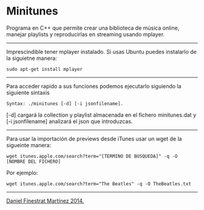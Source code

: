 ﻿# Minitunes

Programa en C++ que permite crear una biblioteca de música online, manejar playlists y reproducirlas en streaming usando mplayer. 

___
Imprescindible tener mplayer instalado. Si usas Ubuntu puedes instalarlo de la siguietne manera:

```sudo apt-get install mplayer```
___
Para acceder rapido a sus funciones podemos ejecutarlo siguiendo la siguiente sintaxis 

```Syntax: ./minitunes [-d] [-i jsonfilename].```

[-d] cargará la collection y playlist almacenada en el fichero minitunes.dat y [-i jsonfilename] analizará el json que introduzcas.
___
Para usar la importación de previews desde iTunes usar un wget de la sigueinte manera:

```wget itunes.apple.com/search?term="[TERMINO DE BUSQUEDA]" -q -O [NOMBRE DEL FICHERO]```

Por ejemplo: 

```wget itunes.apple.com/search?term="The Beatles" -q -O TheBeatles.txt```
___


[Daniel Finestrat Martínez 2014.](https://danielfinestrat.com)
